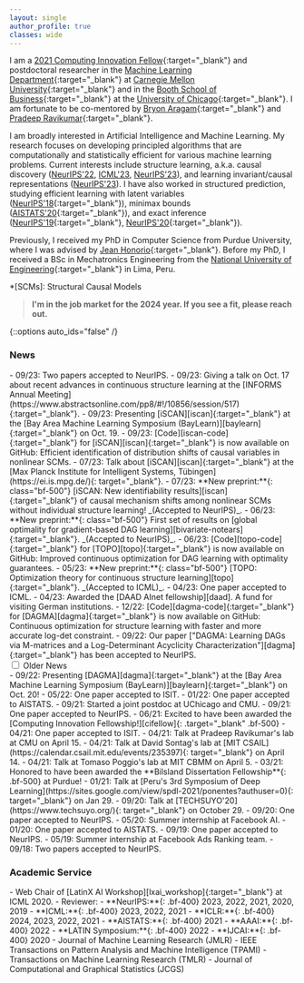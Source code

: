 ```yaml
---
layout: single
author_profile: true
classes: wide
---
```



I am a [2021 Computing Innovation Fellow][cifellow]{:target="_blank"} and postdoctoral researcher in the [Machine Learning Department][ml-cmu]{:target="_blank"} at [Carnegie Mellon University][cmu]{:target="_blank"} and in the [Booth School of Business][booth]{:target="_blank"} at the [University of Chicago][uchicago]{:target="_blank"}.
I am fortunate to be co-mentored by [Bryon Aragam][bryon]{:target="_blank"} and [Pradeep Ravikumar][pradeep]{:target="_blank"}.

I am broadly interested in Artificial Intelligence and Machine Learning.
My research focuses on developing principled algorithms that are computationally and statistically efficient for various machine learning problems.
Current interests include structure learning, a.k.a. causal discovery ([NeurIPS'22][dagma], [ICML'23][topo], [NeurIPS'23][bivariate-notears]), and learning invariant/causal representations ([NeurIPS'23][iscan]).
I have also worked in structured prediction, studying efficient learning with latent variables ([NeurIPS'18][neurips18]{:target="_blank"}),
minimax bounds ([AISTATS'20][aistats20]{:target="_blank"}), and exact inference ([NeurIPS'19][neurips19]{:target="_blank"}, [NeurIPS'20][neurips20]{:target="_blank"}).

Previously, I received my PhD in Computer Science from Purdue University, where I was advised by [Jean Honorio][jean]{:target="_blank"}.
Before my PhD, I received a BSc in Mechatronics Engineering from the [National University of Engineering][uni]{:target="_blank"} in Lima, Peru.

*[SCMs]: Structural Causal Models

> **I'm in the job market for the 2024 year. If you see a fit, please reach out.**


{::options auto_ids="false" /}

### News

<div class='news' markdown='1'>
- 09/23: Two papers accepted to NeurIPS.
- 09/23: Giving a talk on Oct. 17 about recent advances in continuous structure learning at the [INFORMS Annual Meeting](https://www.abstractsonline.com/pp8/#!/10856/session/517){:target="_blank"}.
- 09/23: Presenting [iSCAN][iscan]{:target="_blank"} at the [Bay Area Machine Learning Symposium (BayLearn)][baylearn]{:target="_blank"} on Oct. 19.
- 09/23: [Code][iscan-code]{:target="_blank"} for [iSCAN][iscan]{:target="_blank"} is now available on GitHub: Efficient identification of distribution shifts of causal variables in nonlinear SCMs.
- 07/23: Talk about [iSCAN][iscan]{:target="_blank"} at the [Max Planck Institute for Intelligent Systems, Tübingen](https://ei.is.mpg.de/){: target="_blank"}.
- 07/23: **New preprint:**{: class="bf-500"} [iSCAN: New identifiability results][iscan]{:target="_blank"} of causal mechanism shifts among nonlinear SCMs without individual structure learning! _(Accepted to NeurIPS)_.
- 06/23: **New preprint:**{: class="bf-500"} First set of results on [global optimality for gradient-based DAG learning][bivariate-notears]{:target="_blank"}. _(Accepted to NeurIPS)_. 
- 06/23: [Code][topo-code]{:target="_blank"} for [TOPO][topo]{:target="_blank"} is now available on GitHub: Improved continuous optimization for DAG learning with optimality guarantees.
- 05/23: **New preprint:**{: class="bf-500"} [TOPO: Optimization theory for continuous structure learning][topo]{:target="_blank"}. _(Accepted to ICML)_. 
- 04/23: One paper accepted to ICML.
- 04/23: Awarded the [DAAD AInet fellowship][daad]. A fund for visiting German institutions.
- 12/22: [Code][dagma-code]{:target="_blank"} for [DAGMA][dagma]{:target="_blank"} is now available on GitHub: Continuous optimization for
structure learning with faster and more accurate log-det constraint.
- 09/22: Our paper ["DAGMA: Learning DAGs via M-matrices and a Log-Determinant Acyclicity Characterization"][dagma]{:target="_blank"} has been accepted to NeurIPS.
</div>

<div>
<input id="collapsible" class="toggle" type="checkbox">
<label for="collapsible" class="lbl-toggle">
    Older News
</label>
<div class="collapsible-content news" markdown="1">
- 09/22: Presenting [DAGMA][dagma]{:target="_blank"} at the [Bay Area Machine Learning Symposium (BayLearn)][baylearn]{:target="_blank"} on Oct. 20!
- 05/22: One paper accepted to ISIT.
- 01/22: One paper accepted to AISTATS.
- 09/21: Started a joint postdoc at UChicago and CMU.
- 09/21: One paper accepted to NeurIPS.
- 06/21: Excited to have been awarded the [Computing Innovation Fellowship!][cifellow]{: .target="_blank" .bf-500}
- 04/21: One paper accepted to ISIT.
- 04/21: Talk at Pradeep Ravikumar's lab at CMU on April 15.
- 04/21: Talk at David Sontag's lab at [MIT CSAIL](https://calendar.csail.mit.edu/events/235397){: target="_blank"} on April 14.
- 04/21: Talk at Tomaso Poggio's lab at MIT CBMM on April 5.
- 03/21: Honored to have been awarded the **Bilsland Dissertation Fellowship**{: .bf-500} at Purdue!
- 01/21: Talk at [Peru's 3rd Symposium of Deep Learning](https://sites.google.com/view/spdl-2021/ponentes?authuser=0){: target="_blank"} on Jan 29.
- 09/20: Talk at [TECHSUYO'20](https://www.techsuyo.org/){: target="_blank"} on October 29.
- 09/20: One paper accepted to NeurIPS.
- 05/20: Summer internship at Facebook AI.
- 01/20: One paper accepted to AISTATS.
- 09/19: One paper accepted to NeurIPS.
- 05/19: Summer internship at Facebook Ads Ranking team.
- 09/18: Two papers accepted to NeurIPS.
</div>
</div>

### Academic Service

<div class='service' markdown='1'>
- Web Chair of [LatinX AI Workshop][lxai_workshop]{:target="_blank"} at ICML 2020.
- Reviewer:
    - **NeurIPS:**{: .bf-400} 2023, 2022, 2021, 2020, 2019
    - **ICML:**{: .bf-400} 2023, 2022, 2021
    - **ICLR:**{: .bf-400} 2024, 2023, 2022, 2021
    - **AISTATS:**{: .bf-400} 2021
    - **AAAI:**{: .bf-400} 2022
    - **LATIN Symposium:**{: .bf-400} 2022
    - **IJCAI:**{: .bf-400} 2020
    - Journal of Machine Learning Research (JMLR)
    - IEEE Transactions on Pattern Analysis and Machine Intelligence (TPAMI)
    - Transactions on Machine Learning Research (TMLR)
    - Journal of Computational and Graphical Statistics (JCGS)
</div>


[bryon]: https://www.bryonaragam.com/
[pradeep]: https://www.cs.cmu.edu/~pradeepr/
[jean]: https://www.cs.purdue.edu/homes/jhonorio
[cifellow]: https://cifellows2021.org/2021-class/
[cmu]: https://www.cmu.edu/
[ml-cmu]: https://www.ml.cmu.edu/
[uchicago]: https://www.uchicago.edu/
[booth]: https://www.chicagobooth.edu/
[uni]: https://en.wikipedia.org/wiki/National_University_of_Engineering

[neurips20]: https://papers.nips.cc/paper/2020/file/8248a99e81e752cb9b41da3fc43fbe7f-Paper.pdf
[neurips19]: https://papers.nips.cc/paper/8627-exact-inference-in-structured-prediction.pdf
[aistats20]: http://proceedings.mlr.press/v108/bello20a.html
[neurips18]: http://papers.neurips.cc/paper/7577-learning-latent-variable-structured-prediction-models-with-gaussian-perturbations.pdf
[dagma-code]: https://github.com/kevinsbello/dagma
[topo-code]: https://github.com/Duntrain/TOPO
[iscan-code]: https://github.com/kevinsbello/iscan
[daad]: https://www.daad.de/en/the-daad/postdocnet/fellows/fellows/#Bello

[lxai_workshop]: https://icml.cc/Conferences/2020/ScheduleMultitrack?event=7087

[baylearn]: https://baylearn.org/
[dagma]: https://arxiv.org/abs/2209.08037
[topo]: https://arxiv.org/abs/2305.17277
[bivariate-notears]: https://arxiv.org/abs/2306.17378
[iscan]: https://arxiv.org/abs/2306.17361

